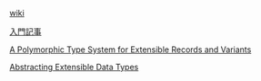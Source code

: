 [wiki](https://en.wikipedia.org/wiki/Row_polymorphism)


[入門記事](https://jadon.io/blog/row-polymorphism/)

[A Polymorphic Type System for Extensible Records and Variants](https://web.cecs.pdx.edu/~mpj/pubs/96-3.pdf)

[Abstracting Extensible Data Types](https://homepage.cs.uiowa.edu/~jgmorrs/pubs/morris-popl2019-rows.pdf)

